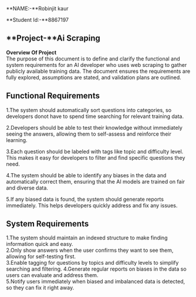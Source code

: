 **NAME:-**Robinjit kaur  

**Student Id:-**8867197  

**Project-**Ai Scraping  
--
**Overview Of Project**  
The purpose of this document is to define and clarify the functional and system requirements for an AI developer who uses web scraping to gather publicly available training data. The document ensures the requirements are fully explored, assumptions are stated, and validation plans are outlined.  

**Functional Requirements**
--
1.The system should automatically sort questions into categories, so developers donot have to spend time searching for relevant training data.  

2.Developers should be able to test their knowledge without immediately seeing the answers, allowing them to self-assess and reinforce their learning.  

3.Each question should be labeled with tags like topic and difficulty level. This makes it easy for developers to filter and find specific questions they need.  

4.The system should be able to identify any biases in the data and automatically correct them, ensuring that the AI models are trained on fair and diverse data.  

5.If any biased data is found, the system should generate reports immediately. This helps developers quickly address and fix any issues.  
  
 
**System Requirements**
--
1.The system should maintain an indexed structure to make finding information quick and easy.  
2.Only show answers when the user confirms they want to see them, allowing for self-testing first.  
3.Enable tagging for questions by topics and difficulty levels to simplify searching and filtering.
4.Generate regular reports on biases in the data so users can evaluate and address them.  
5.Notify users immediately when biased and imbalanced data is detected, so they can fix it right away.  
  



